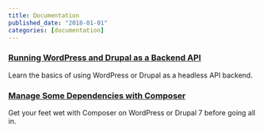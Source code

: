 ```yaml
---
title: Documentation
published_date: "2018-01-01"
categories: [documentation]
---
```

### [Running WordPress and Drupal as a Backend API](/headless)
Learn the basics of using WordPress or Drupal as a headless API backend.

### [Manage Some Dependencies with Composer](/guides/partial-composer)
Get your feet wet with Composer on WordPress or Drupal 7 before going all in.
